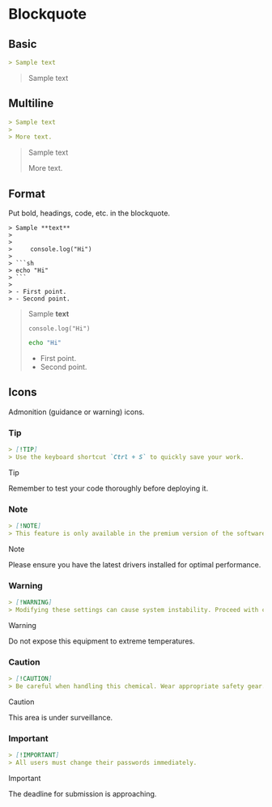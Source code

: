 # Blockquote

## Basic

```md
> Sample text
```

> Sample text

## Multiline

```md
> Sample text
>
> More text.
```

> Sample text
>
> More text.

## Format

Put bold, headings, code, etc. in the blockquote.

<!-- Here without md formatting as the code blocks get messed up. -->

```
> Sample **text**
>
>  
>     console.log("Hi")
>
> ```sh
> echo "Hi"
> ```
>
> - First point.
> - Second point.
```

> Sample **text**
>
>  
>     console.log("Hi")
>
> ```sh
> echo "Hi"
> ```
>
> - First point.
> - Second point.


## Icons

Admonition (guidance or warning) icons.

### Tip

```markdown
> [!TIP]
> Use the keyboard shortcut `Ctrl + S` to quickly save your work.
```

> [!TIP]
> Remember to test your code thoroughly before deploying it.

### Note

```markdown
> [!NOTE]
> This feature is only available in the premium version of the software.
```

> [!NOTE]
> Please ensure you have the latest drivers installed for optimal performance.

### Warning

```markdown
> [!WARNING]
> Modifying these settings can cause system instability. Proceed with caution.
```

> [!WARNING]
> Do not expose this equipment to extreme temperatures.

### Caution

```markdown
> [!CAUTION]
> Be careful when handling this chemical. Wear appropriate safety gear.
```

> [!CAUTION]
> This area is under surveillance.

### Important

```markdown
> [!IMPORTANT]
> All users must change their passwords immediately.
```

> [!IMPORTANT]
> The deadline for submission is approaching.
